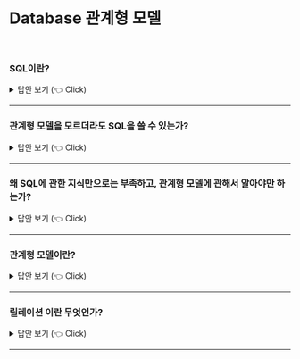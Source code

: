 # Database 관계형 모델 

<br>

### SQL이란?

<details>
   <summary> 답안 보기 (👈 Click)</summary>
<br />
[참고: 관계형 데이터베이스 실전 입문] 
  
+ SQL이란 관계형 데이터베이스(이하 RDB)에 질의를 하기 위한 언어입니다. <br> 
  따라서 관계형 모델이 SQL의 기반이 된다는 것은 의심할 수 없는 사실입니다. <br> 

</details>

-----------------------

### 관계형 모델을 모르더라도 SQL을 쓸 수 있는가?

<details>
   <summary> 답안 보기 (👈 Click)</summary>
<br />
[참고: 관계형 데이터베이스 실전 입문] 
  
+ 관계형 모델에 대한 지식이 부족하면 언젠가는 벽에 부딪히는 날이 옵니다. <br> 
  진정으로 능력 있는 DB 엔지니어를 목표로 한다면, 관계형 모델을 필수 과목입니다. <br> 

</details>

-----------------------


### 왜 SQL에 관한 지식만으로는 부족하고, 관계형 모델에 관해서 알아야만 하는가?

<details>
   <summary> 답안 보기 (👈 Click)</summary>
<br />
[참고: 관계형 데이터베이스 실전 입문] 
  
+ SQL은 관계형 모델을 기반으로 한 질의 언어지만, 관계형 모델을 충실하게 재현하지는 않습니다. <br> 
  SQL은 매우 유연성이 높게 설계된 언어이므로, 관계형 모델에 맞게 사용할 수도 있고, <br> 
  반대로 전혀 다르게 사용할 수도 있습니다. <br> 
  
  후자의 경우라면 사용할 때 주의해야 하지만, <br> 
  관계형 모델을 모른다면 관계형 모델에서 벗어나고 있는지조차도 판단할 수 없습니다. <br> 
  
  RDB에 관해 대부분이 잘못 생각하고 있는 것 중의 하나는 DB를 단순한 데이터의 그릇이라고 생각하는 것입니다. <br> 
  인덱스만 잘 타면 빠르게 액세스 할 수 있으므로, 데이터베이스 설계(이하 DB 설계), <br> 
  즉, 개별 테이블 설계와 DB의 전체적인 통합성은 어떻게 되든 상관 없다고 생각합니다. <br> 
  
  물론 그런 일은 불가능합니다. 관계형 모델을 모르면 자신도 모르는 사이에 매우 비효율적인 쿼리를 사용하게 될 것입니다. <br> 
  RDB를 관계형 모델에 맞지 않게 사용한다는 것은 오프로드를 포뮬러카로 달리는 것과 같습니다. <br> 
  어떠한 도구라도 잘못 사용하면 본래의 성능을 발휘할 수 없는 것은 두말하면 잔소리입니다. <br> 
  
  SQL을 잘못 사용하면 단순히 성능을 발휘할 수 없을 뿐만 아니라, SQL문이 복잡하고 이상해집니다. <br> 
  SQL은 관계형 모델을 기반으로 설계돼 있으므로, 관계형 모델에 따른 연산이 가장 적합합니다. <br> 
  복잡하고 이상한 SQL문은 가독성도 나쁘고, 버그의 원인이 될 것입니다. <br> 
  DB 응용 프로그램을 유지보수할 때도 관계형 모델엘 관해서 이해하는 것이 중요합니다.  

</details>

-----------------------


### 관계형 모델이란?

<details>
   <summary> 답안 보기 (👈 Click)</summary>
<br />
[참고: 관계형 데이터베이스 실전 입문] 
  
+ 관계형 모델은 실제 세계의 데이터를 '관계'라는 개념을 사용해 표현한 데이터 모델입니다. <br> 
  데이터 모델이라는 말에 ERD 같은 모델링 툴을 떠올릴지도 모르지만, <br> 
  실은 ERD와 관계형 모델은 아무런 관계가 없습니다. <br> 
  ERD야말로 관계형 모델을 구현하는데 필요한 툴이다 라는 설명을 많이 볼 수 있지만, 이것은 잘못된 생각입니다. <br>
  
  이처럼 데이터 모델이라고 하면 설계를 의미하는 모델링이라고 생각하는 사람들이 많습니다. <br> 
  하지만 관계형 모델이 나타내는 데이터 모델은 설계의 의미가 아니고, <br> 
  데이터를 어떻게 표현할까 라는 개념의 의미입니다. <br> 
  
  OO라는 개념을 사용해 데이터를 표현해 주세요 라고 정하는 것이 데이터 모델이며, <br> 
  관계형 모델은 그 중에 하나라고 할 수 있습니다. <br> 
  
  이러한 관계형 모델을 이해하는데 가장 중요한 개념이 관계(릴레이션)입니다. <br> 
  

</details>

-----------------------

### 릴레이션 이란 무엇인가?

<details>
   <summary> 답안 보기 (👈 Click)</summary>
<br />
[참고: 관계형 데이터베이스 실전 입문] 
  
+ 가장 일반적인 실수는 '테이블 사이의 관계'라고 생각하는 것입니다. <br> 
  계속해서 말하지만 테이블 사이의 관계를 디자인하는 것이 관계형 모델이라고 오해하는 사람들을 꽤 볼 수 있습니다. <br> 
  만약 여러분이 이런 오해를 하고 있다면 지금 당장 생각을 바꿔야 합니다. <br> 
   
  단도직입적으로 대답하면 사실 SQL에 있어 릴레이션에 해당하는 것은 테이블입니다. <br> 
  
  관계형 모델에서 릴레이션의 정의는 다음과 같습니다. <br> 
  릴레이션은 제목(Heading)과 본체(Body)로 구성돼 있습니다. <br> 
   
  제목은 속성(Attribute)이 n개 모인 집합이며, 이 속성은 이름과 데이터 형으로 되어 있습니다. <br> 
  본체는 속성값의 집합인 행 또는 영어로 말하면 튜플(tuple)의 집합입니다. <br> 
   
  튜플에 포함된 속성값은 이름과 데이터 형이 제목에서 지정한 것과 서로 일치하지 않으면 안됩니다. <br> 
  제목에서 정의하지 않은 속성이 튜플에 존재하거나, 반대로 제목에는 포함된 속성이 튜플에는 존재하지 않는 경우는 <br>
  규칙 위반입니다. <br> 
   
  바꿔서 말하면 릴레이션이란 튜플의 집합이고, 튜플은 모두 같은 n개의 속성값의 집합으로, <br>
  데이터 구성이 서로 같습니다. <br> 
</details>

-----------------------
